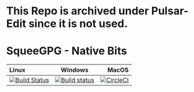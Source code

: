 # This Repo is archived under Pulsar-Edit since it is not used.

# SqueeGPG - Native Bits


| Linux | Windows | MacOS |
|:------|:-------:|------:|
| [![Build Status](https://travis-ci.org/atom/squeegpg-native.svg?branch=master)](https://travis-ci.org/atom/squeegpg-native) | [![Build status](https://ci.appveyor.com/api/projects/status/0w2vc1csta2309ko/branch/master?svg=true)](https://ci.appveyor.com/project/Atom/squeegpg-native/branch/master) | [![CircleCI](https://circleci.com/gh/atom/squeegpg-native.svg?style=svg)](https://circleci.com/gh/atom/squeegpg-native) |
